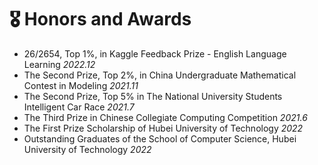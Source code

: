 # 🎖 Honors and Awards
- 26/2654, Top 1%, in Kaggle Feedback Prize - English Language Learning  *2022.12*
- The Second Prize, Top 2%, in China Undergraduate Mathematical Contest in Modeling *2021.11* 
- The Second Prize, Top 5% in The National University Students Intelligent Car Race *2021.7* 
- The Third Prize in Chinese Collegiate Computing Competition *2021.6* 
- The First Prize Scholarship of Hubei University of Technology *2022* 
- Outstanding Graduates of the School of Computer Science, Hubei University of Technology *2022* 

